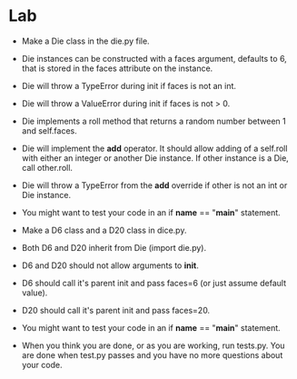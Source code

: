 Lab
===

* Make a Die class in the die.py file.
* Die instances can be constructed with a faces argument, defaults to 6, that is stored in the faces attribute on the instance.
* Die will throw a TypeError during init if faces is not an int.
* Die will throw a ValueError during init if faces is not > 0.
* Die implements a roll method that returns a random number between 1 and self.faces.
* Die will implement the __add__ operator. It should allow adding of a self.roll with either an integer or another Die instance. If other instance is a Die, call other.roll.
* Die will throw a TypeError from the __add__ override if other is not an int or Die instance.
* You might want to test your code in an if __name__ == "__main__" statement.



* Make a D6 class and a D20 class in dice.py.
* Both D6 and D20 inherit from Die (import die.py).
* D6 and D20 should not allow arguments to __init__.
* D6 should call it's parent init and pass faces=6 (or just assume default value).
* D20 should call it's parent init and pass faces=20.
* You might want to test your code in an if __name__ == "__main__" statement.



* When you think you are done, or as you are working, run tests.py. You are done when test.py passes and you have no more questions about your code.
